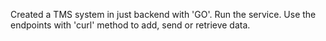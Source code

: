 Created a TMS system in just backend with 'GO'.
Run the service.
Use the endpoints with 'curl' method to add, send or retrieve data.
